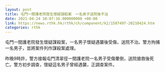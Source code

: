 ```yaml
---
layout: post
title: 屯門一間護老院發生懷疑謀殺案　一名男子送院後不治
date: 2021-04-24 10:07:16.000000000 +08:00
link: https://news.rthk.hk/rthk/ch/component/k2/1587497-20210424.htm
categories: rthk
---
```


屯門一間護老院發生懷疑謀殺案，一名男子懷疑遇襲後受傷，送院不治。警方拘捕一名男子，並將案件列作謀殺案處理。

昨晚9時許，警方接報屯門清翠徑一間護老院一名男子受傷暈倒，送院搶救後死亡。警方初步調查，懷疑這名男子曾經遇襲，正調查案件。
